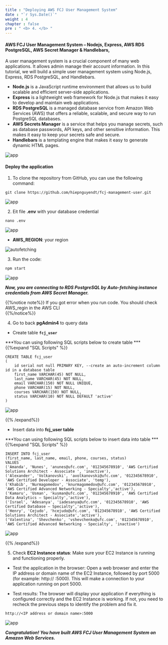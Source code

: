 ```yaml
---
title : "Deploying AWS FCJ User Management System"
date : "`r Sys.Date()`"
weight : 4
chapter : false
pre : " <b> 4. </b> "
---
```

#### AWS FCJ User Management System – Nodejs, Express, AWS RDS PostgreSQL, AWS Secret Manager & Handlebars, 

A user management system is a crucial component of many web applications. It allows admin manage their account information. In this tutorial, we will build a simple user management system using Node.js, Express, RDS PostgreSQL, and Handlebars.

- **Node.js** is a JavaScript runtime environment that allows us to build scalable and efficient server-side applications.
- **Express** is a lightweight web framework for Node.js that makes it easy to develop and maintain web applications. 
- **RDS PostgreSQL** is a managed database service from Amazon Web Services (AWS) that offers a reliable, scalable, and secure way to run PostgreSQL databases.
- **AWS Secrets Manager** is a service that helps you manage secrets, such as database passwords, API keys, and other sensitive information. This makes it easy to keep your secrets safe and secure.
- **Handlebars** is a templating engine that makes it easy to generate dynamic HTML pages.

![app](/images/3/0.jpg)

#### Deploy the application

1. To clone the repository from GitHub, you can use the following command:

```
git clone https://github.com/hiepnguyendt/fcj-management-user.git
```

![app](/images/3/1.png)

2. Eit file **.env** with your database credential

```
nano .env

```
![app](/images/3/2.png)

- **AWS_REGION**: your region

![autofetching](/images/2.2/3.png)

3. Run the code:

```
npm start

```

![app](/images/3/3.png)

***Now, you are connecting to RDS PostgreSQL by Auto-fetching instance credentials from AWS Secret Manager.***

{{%notice note%}}
If you got error when you run code. You should check AWS_regin in the AWS CLI  
{{%/notice%}}

4. Go to back **pgAdmin4** to query data
- Create table **`fcj_user`**

***You can using following SQL scripts below to create table ***
{{%expand "SQL Scripts" %}}

```
CREATE TABLE fcj_user
(
    id serial not null PRIMARY KEY, --create an auto-increment column id in a database table
    first_name VARCHAR(45) NOT NULL,
    last_name VARCHAR(45) NOT NULL,
    email VARCHAR(150) NOT NULL UNIQUE,
    phone VARCHAR(15) NOT NULL,
    courses VARCHAR(150) NOT NULL,
    status VARCHAR(10) NOT NULL DEFAULT 'active'
) 
```
![app](/images/3/4.png)

{{% /expand%}}



- Insert data into **fcj_user table**

***You can using following SQL scripts below to insert data into table ***
{{%expand "SQL Scripts" %}}

```
INSERT INTO fcj_user
(first_name, last_name, email, phone, courses, status)
VALUES
('Amanda', 'Nunes', 'anunes@ufc.com', '012345678910', 'AWS Certified Solutions Architect - Associate ', 'inactive'),
('Alexander', 'Volkanovski', 'avolkanovski@ufc.com', '012345678910', 'AWS Certified Developer - Associate', 'temp'),
('Khabib', 'Nurmagomedov', 'knurmagomedov@ufc.com', '012345678910', 'AWS Certified Advanced Networking - Specialty','active'),
('Kamaru', 'Usman', 'kusman@ufc.com', '012345678910', 'AWS Certified Data Analytics – Specialty','active'),
('Israel', 'Adesanya', 'iadesanya@ufc.com', '012345678910', 'AWS Certified Database – Specialty','active'),
('Henry', 'Cejudo', 'hcejudo@ufc.com', '012345678910', 'AWS Certified Solutions Architect - Associate','active'),
('Valentina', 'Shevchenko', 'vshevchenko@ufc.com', '012345678910', 'AWS Certified Advanced Networking - Specialty', 'inactive')

```
![app](/images/3/5.png)

{{% /expand%}}


5. Check **EC2 Instance status**: Make sure your EC2 Instance is running and functioning properly.

- Test the application in the browser: Open a web browser and enter the IP address or domain name of the EC2 Instance, followed by port 5000 (for example: http://<IP address or domain name> :5000). This will make a connection to your application running on port 5000.

- Test results: The browser will display your application if everything is configured correctly and the EC2 Instance is working. If not, you need to recheck the previous steps to identify the problem and fix it.

```
http://<IP address or domain name>:5000

```
![app](/images/3/6.png)


***Congratulation! You have built AWS FCJ User Management System on Amazon Web Services.***